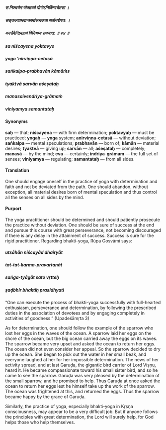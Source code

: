##### स निश्चयेन योक्तव्यो योगोऽनिर्विण्णचेतसा ।
##### सङ्कल्पप्रभवान्कामांस्त्यक्त्वा सर्वानशेषत: ।
##### मनसैवेन्द्रियग्रामं विनियम्य समन्तत: ॥ २४ ॥

##### sa niścayena yoktavyo
##### yogo ’nirviṇṇa-cetasā
##### saṅkalpa-prabhavān kāmāṁs
##### tyaktvā sarvān aśeṣataḥ

##### manasaivendriya-grāmaṁ
##### viniyamya samantataḥ

#### Synonyms

**saḥ** — that; **niścayena** — with firm determination; **yoktavyaḥ** — must be practiced; **yogaḥ** — **yoga** system; **anirviṇṇa**-**cetasā** — without deviation; **saṅkalpa** — mental speculations; **prabhavān** — born of; **kāmān** — material desires; **tyaktvā** — giving up; **sarvān** — all; **aśeṣataḥ** — completely; **manasā** — by the mind; **eva** — certainly; **indriya**-**grāmam** — the full set of senses; **viniyamya** — regulating; **samantataḥ** — from all sides.

#### Translation

One should engage oneself in the practice of yoga with determination and faith and not be deviated from the path. One should abandon, without exception, all material desires born of mental speculation and thus control all the senses on all sides by the mind.

#### Purport

The yoga practitioner should be determined and should patiently prosecute the practice without deviation. One should be sure of success at the end and pursue this course with great perseverance, not becoming discouraged if there is any delay in the attainment of success. Success is sure for the rigid practitioner. Regarding bhakti-yoga, Rūpa Gosvāmī says:

##### utsāhān niścayād dhairyāt
##### tat-tat-karma-pravartanāt
##### saṅga-tyāgāt sato vṛtteḥ
##### ṣaḍbhir bhaktiḥ prasidhyati

“One can execute the process of bhakti-yoga successfully with full-hearted enthusiasm, perseverance and determination, by following the prescribed duties in the association of devotees and by engaging completely in activities of goodness.” (Upadeśāmṛta 3)

As for determination, one should follow the example of the sparrow who lost her eggs in the waves of the ocean. A sparrow laid her eggs on the shore of the ocean, but the big ocean carried away the eggs on its waves. The sparrow became very upset and asked the ocean to return her eggs. The ocean did not even consider her appeal. So the sparrow decided to dry up the ocean. She began to pick out the water in her small beak, and everyone laughed at her for her impossible determination. The news of her activity spread, and at last Garuḍa, the gigantic bird carrier of Lord Viṣṇu, heard it. He became compassionate toward his small sister bird, and so he came to see the sparrow. Garuḍa was very pleased by the determination of the small sparrow, and he promised to help. Thus Garuḍa at once asked the ocean to return her eggs lest he himself take up the work of the sparrow. The ocean was frightened at this, and returned the eggs. Thus the sparrow became happy by the grace of Garuḍa.

Similarly, the practice of yoga, especially bhakti-yoga in Kṛṣṇa consciousness, may appear to be a very difficult job. But if anyone follows the principles with great determination, the Lord will surely help, for God helps those who help themselves.
